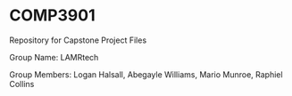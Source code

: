 # COMP3901
Repository for Capstone Project Files

Group Name: LAMRtech

Group Members: Logan Halsall, Abegayle Williams, Mario Munroe, Raphiel Collins
